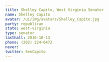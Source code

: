 ```yaml
---
title: Shelley Capito, West Virginia Senator
name: Shelley Capito
avatar: /ui/img/avatars/Shelley_Capito.jpg
party: republican
state: west-virginia
type: senator
lasthall: 2016-10-13
phone: (202) 224-6472
never: 
twitter: SenCapito
---
```

